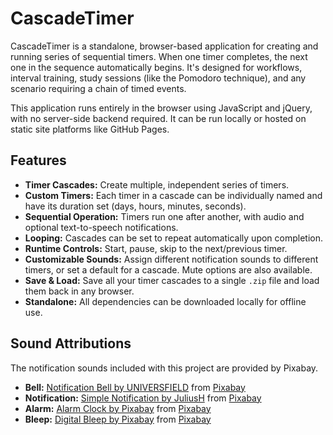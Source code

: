 # CascadeTimer

CascadeTimer is a standalone, browser-based application for creating and running series of sequential timers. When one timer completes, the next one in the sequence automatically begins. It's designed for workflows, interval training, study sessions (like the Pomodoro technique), and any scenario requiring a chain of timed events.

This application runs entirely in the browser using JavaScript and jQuery, with no server-side backend required. It can be run locally or hosted on static site platforms like GitHub Pages.

## Features

*   **Timer Cascades:** Create multiple, independent series of timers.
*   **Custom Timers:** Each timer in a cascade can be individually named and have its duration set (days, hours, minutes, seconds).
*   **Sequential Operation:** Timers run one after another, with audio and optional text-to-speech notifications.
*   **Looping:** Cascades can be set to repeat automatically upon completion.
*   **Runtime Controls:** Start, pause, skip to the next/previous timer.
*   **Customizable Sounds:** Assign different notification sounds to different timers, or set a default for a cascade. Mute options are also available.
*   **Save & Load:** Save all your timer cascades to a single `.zip` file and load them back in any browser.
*   **Standalone:** All dependencies can be downloaded locally for offline use.

## Sound Attributions

The notification sounds included with this project are provided by Pixabay.

*   **Bell:** [Notification Bell by UNIVERSFIELD](https://pixabay.com/sound-effects/notification-bell-140371/) from [Pixabay](https://pixabay.com/)
*   **Notification:** [Simple Notification by JuliusH](https://pixabay.com/sound-effects/simple-notification-152054/) from [Pixabay](https://pixabay.com/)
*   **Alarm:** [Alarm Clock by Pixabay](https://pixabay.com/sound-effects/alarm-clock-short-6402/) from [Pixabay](https://pixabay.com/)
*   **Bleep:** [Digital Bleep by Pixabay](https://pixabay.com/sound-effects/digital-bleep-146313/) from [Pixabay](https://pixabay.com/)
